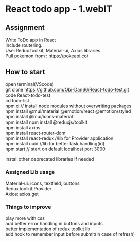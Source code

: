 # React todo app - 1.webIT

## Assignment
Write ToDo app in React\
Include routering.\
Use: Redux toolkit, Material-ui, Axios libraries\
Pull pokemon from : https://pokeapi.co/

## How to start

open terminal(VScode)\
git clone https://github.com/Obi-Dan66/React-todo-test.git \
code React-todo-test\
cd todo-list\
npm ci // install node modules without overwriting packages\
npm install @mui/material @emotion/react @emotion/styled\
npm install @mui/icons-material\
npm install npm install @reduxjs/toolkit\
npm install axios\
npm install react-router-dom\
npm install react-redux //lib for Provider application\
npm install uuid //lib for better task handling(id)\
npm start // start on default localhost port 3000

install other deprecated libraries if needed

### Assigned Lib usage

Material-ui: icons, textfield, buttons\
Redux toolkit:Provider\
Axios: axios.get

### Things to improve
play more with css\
add better error handling in buttons and inputs\
better implementation of redux toolkit lib\
add hook to remember input before submit(in case of refresh)